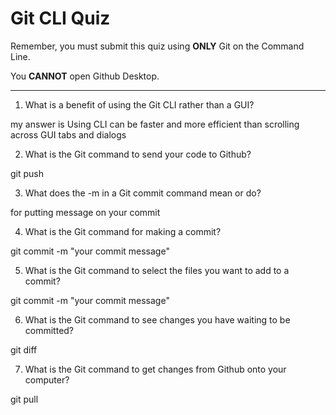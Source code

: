 # Git CLI Quiz

Remember, you must submit this quiz using __ONLY__ Git on the Command Line.

You __CANNOT__ open Github Desktop.

---

1. What is a benefit of using the Git CLI rather than a GUI?

<!-- Write your answer here -->
my answer is Using CLI can be faster and more efficient than scrolling across GUI tabs and dialogs

2. What is the Git command to send your code to Github?

<!-- Write your answer here -->git push <REMOTENAME> <BRANCH>

3. What does the -m in a Git commit command mean or do?

<!-- Write your answer here -->for putting message on your commit


4. What is the Git command for making a commit?

<!-- Write your answer here -->git commit -m "your commit message"


5. What is the Git command to select the files you want to add to a commit?

<!-- Write your answer here -->git commit -m "your commit message"


6. What is the Git command to see changes you have waiting to be committed?

<!-- Write your answer here -->git diff


7. What is the Git command to get changes from Github onto your computer?

<!-- Write your answer here -->git pull <REMOTENAME> <BRANCHNAME>

